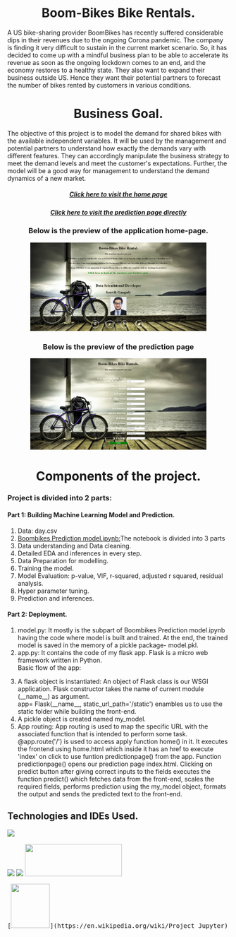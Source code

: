 <center><h1 align="center">Boom-Bikes Bike Rentals.</h1></center>

<p>A US bike-sharing provider BoomBikes has recently suffered considerable dips in their revenues due to the ongoing Corona pandemic. The company is finding it very difficult to sustain in the current market scenario. So, it has decided to come up with a mindful business plan to be able to accelerate its revenue as soon as the ongoing lockdown comes to an end, and the economy restores to a healthy state. They also want to expand their business outside US. Hence they want their potential partners to forecast the number of bikes rented by customers in various conditions.</p>

<center><h1 align="center">Business Goal.</h1></center>
<p>The objective of this project is to model the demand for shared bikes with the available independent variables. It will be used by the management and potential partners to understand how exactly the demands vary with different features. They can accordingly manipulate the business strategy to meet the demand levels and meet the customer's expectations. Further, the model will be a good way for management to understand the demand dynamics of a new market. </p>

<center><h5 align="center"><a href="https://boombikes-prediction-api.herokuapp.com/">Click here to visit the home page</a></h6></center>
<center><h5 align="center"><a href="https://boombikes-prediction-api.herokuapp.com/index">Click here to visit the prediction page directly</a></h6></center>

<center><h3 align="center">Below is the preview of the application home-page.</h3></center>
<div align="center">
    <img src="/static/img/homepage.jpg" width="400px"/>
</div>

<center><h3 align="center">Below is the preview of the prediction page</h3></center>
<div align="center">
	<img src="/static/img/prediction.jpg" width="400px"/>
</div>


<center><h1 align="center">Components of the project.</h1></center>
<h3>Project is divided into 2 parts:</h3>
<h4>Part 1: Building Machine Learning Model and Prediction.</h4>
<ol type="1">
<li> Data: day.csv</li>
<li><a href="https://github.com/ds-souvik/Prediction-of-Bike-Rental-Count-Linear-Regression-and-Deployment-along-with-deployment/blob/master/BoomBikes%20Prediction%20model.ipynb">Boombikes Prediction model.ipynb:</a>The notebook is divided into 3 parts
	<ol type="1"></ol>
	<li>Data understanding and Data cleaning.</li>
	<li>Detailed EDA and inferences in every step.</li>
	<li>Data Preparation for modelling.</li>
	<li>Training the model.</li>
	<li>Model Evaluation: p-value, VIF, r-squared, adjusted r squared, residual analysis.</li>
	<li>Hyper parameter tuning.</li>
	<li>Prediction and inferences.</li>
</li>
	</ol>
<h4>Part 2: Deployment.</h4>
<ol type="1">
<li>model.py: It mostly is the subpart of Boombikes Prediction model.ipynb having the code where model is built and trained. At the end, the trained model is saved in the memory of a pickle package- model.pkl.</li>
<li>app.py: It contains the code of my flask app. Flask is a micro web framework written in Python.</li>
Basic flow of the app: 
	<ol type="1"></ol>
	<li>A flask object is instantiated: An object of Flask class is our WSGI application. Flask constructor takes the name of current module (__name__) as argument.<br>
	app= Flask(__name__, static_url_path='/static') enambles us to use the static folder while building the front-end.</li>
	<li>A pickle object is created named my_model.</li>
	<li>App routing: App routing is used to map the specific URL with the associated function that is intended to perform some task. @app.route('/') is used to access apply function home() in it. It executes the frontend using home.html which inside it has an href to execute 'index' on click to use funtion predictionpage() from the app. Function predictionpage() opens our prediction page index.html. Clicking on predict button after giving correct inputs to the fields executes the function predict() which fetches data from the front-end, scales the required fields, performs prediction using the my_model object, formats the output and sends the predicted text to the front-end. </li>
</ol>

## Technologies and IDEs Used.

![](https://forthebadge.com/images/badges/made-with-python.svg)

[<img target="_blank" src="https://flask.palletsprojects.com/en/1.1.x/_images/flask-logo.png" width=170>](https://flask.palletsprojects.com/en/1.1.x/) [<img target="_blank" src="https://number1.co.za/wp-content/uploads/2017/10/gunicorn_logo-300x85.png" width=280>](https://gunicorn.org) [<img src="https://upload.wikimedia.org/wikipedia/en/a/a9/Heroku_logo.png" width="220" height="73">](https://en.wikipedia.org/wiki/Heroku) 

<pre class="tab">[<img src="https://upload.wikimedia.org/wikipedia/commons/thumb/3/38/Jupyter_logo.svg/250px-Jupyter_logo.svg.png" width="88" height="100">](https://en.wikipedia.org/wiki/Project_Jupyter) [<img src="https://upload.wikimedia.org/wikipedia/en/thumb/d/d2/Sublime_Text_3_logo.png/150px-Sublime_Text_3_logo.png" width="100" height="100">](https://en.wikipedia.org/wiki/Sublime_Text)[<img src="https://upload.wikimedia.org/wikipedia/commons/thumb/a/a1/PyCharm_Logo.svg/64px-PyCharm_Logo.svg.png" width="100" height="100">](https://en.wikipedia.org/wiki/PyCharm)</pre>

